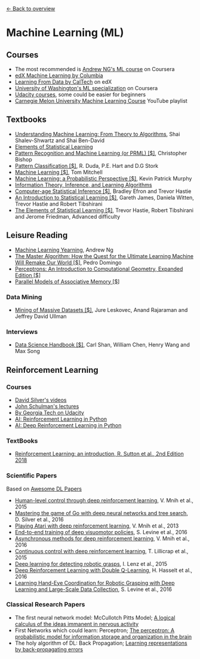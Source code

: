 [← Back to overview](../README.md)

# Machine Learning (ML)

## Courses
* The most recommended is [Andrew NG's ML course](https://www.coursera.org/learn/machine-learning) on Coursera
* [edX Machine Learning by Columbia](https://www.edx.org/course/machine-learning-columbiax-csmm-102x-1)
* [Learning From Data by CalTech](https://www.edx.org/course/learning-data-introductory-machine-caltechx-cs1156x-0) on edX
* [University of Washington's ML specialization](https://www.coursera.org/specializations/machine-learning) on Coursera
* [Udacity courses](https://www.udacity.com/courses/machine-learning), some could be easier for beginners
* [Carnegie Melon University Machine Learning Course](https://www.youtube.com/watch?v=U1xIBLLzP1g&list=PLZSO_6-bSqHQmMKwWVvYwKreGu4b4kMU9) YouTube playlist

## Textbooks
* [Understanding Machine Learning: From Theory to Algorithms](http://www.cs.huji.ac.il/~shais/UnderstandingMachineLearning/), Shai Shalev-Shwartz and Shai Ben-David
* [Elements of Statistical Learning](https://web.stanford.edu/~hastie/ElemStatLearn/)
* [Pattern Recognition and Machine Learning (or PRML) [$]](https://www.amazon.com/s/ref=nb_sb_noss?url=search-alias%3Dstripbooks&field-keywords=pattern+recognition+and+machine+learning), Christopher Bishop
* [Pattern Classification [$]](https://www.amazon.com/Pattern-Classification-Pt-1-Richard-Duda/dp/0471056693/ref=sr_1_1?s=books&ie=UTF8&qid=1470185816&sr=1-1&keywords=duda+and+hart), R. Duda, P.E. Hart and D.G Stork
* [Machine Learning [$]](https://www.amazon.com/Machine-Learning-Tom-M-Mitchell/dp/0070428077/ref=sr_1_1?s=books&ie=UTF8&qid=1470186644&sr=1-1&keywords=machine+learning+tom+mitchell), Tom Mitchell
* [Machine Learning: a Probabilistic Perspective [$]](http://www.cs.ubc.ca/~murphyk/MLbook/), Kevin Patrick Murphy
* [Information Theory, Inference, and Learning Algorithms](http://www.inference.org.uk/itila/book.html)
* [Computer-age Statistical Inference [$]](http://amzn.to/2wnRtQi), Bradley Efron and Trevor Hastie
* [An Introduction to Statistical Learning [$]](http://amzn.to/1HkaNvu), Gareth James, Daniela Witten, Trevor Hastie and Robert Tibshirani
* [The Elements of Statistical Learning [$]](http://amzn.to/1GBbVWR), Trevor Hastie, Robert Tibshirani and Jerome Friedman, Advanced difficulty

## Leisure Reading
* [Machine Learning Yearning](http://www.mlyearning.org/), Andrew Ng
* [The Master Algorithm: How the Quest for the Ultimate Learning Machine Will Remake Our World [$]](https://www.amazon.com/Master-Algorithm-Ultimate-Learning-Machine/dp/0465065708/ref=sr_1_1?s=books&ie=UTF8&qid=1470187436&sr=1-1&keywords=The+master+algorithm), Pedro Domingo
* [Perceptrons: An Introduction to Computational Geometry, Expanded Edition [$]](https://www.amazon.com/Perceptrons-Introduction-Computational-Geometry-Expanded/dp/0262631113/ref=sr_1_4?s=books&ie=UTF8&qid=1470187047&sr=1-4&keywords=marvin+minsky)
* [Parallel Models of Associative Memory [$]](https://www.amazon.com/Parallel-Models-Associative-Memory-Cognitive/dp/0805802703/ref=sr_1_1?s=books&ie=UTF8&qid=1470187212&sr=1-1&keywords=parallel+models+of+associative+memory)

### Data Mining
* [Mining of Massive Datasets [$]](https://www.amazon.com/Mining-Massive-Datasets-Jure-Leskovec/dp/1107077230/ref=sr_1_1?s=books&ie=UTF8&qid=1512005007&sr=1-1&keywords=Mining+of+massive+datasets), Jure Leskovec,‎ Anand Rajaraman and‎ Jeffrey David Ullman

### Interviews
* [Data Science Handbook [$]](https://www.amazon.com/Data-Science-Handbook-Insights-Scientists/dp/0692434879/ref=sr_1_1?s=books&ie=UTF8&qid=1512005133&sr=1-1&keywords=Data+Science+Handbook), Carl Shan,‎ William Chen,‎ Henry Wang and‎ Max Song

## Reinforcement Learning

### Courses
* [David Silver's videos](http://rll.berkeley.edu/deeprlcourse/)
* [John Schulman's lectures](http://joschu.net/)
* [By Georgia Tech on Udacity](https://www.udacity.com/course/reinforcement-learning--ud600)
* [AI: Reinforcement Learning in Python](https://www.udemy.com/artificial-intelligence-reinforcement-learning-in-python/)
* [AI: Deep Reinforcement Learning in Python](https://www.udemy.com/deep-reinforcement-learning-in-python/)

### TextBooks
* [Reinforcement Learning: an introduction, R. Sutton et al., 2nd Edition 2018](http://incompleteideas.net/book/the-book.html)

### Scientific Papers
Based on [Awesome DL Papers](https://github.com/terryum/awesome-deep-learning-papers#reinforcement-learning--robotics)

- [Human-level control through deep reinforcement learning](http://www.davidqiu.com:8888/research/nature14236.pdf), V. Mnih et al., 2015
- [Mastering the game of Go with deep neural networks and tree search](http://www.nature.com/nature/journal/v529/n7587/full/nature16961.html), D. Silver et al., 2016
- [Playing Atari with deep reinforcement learning](http://arxiv.org/pdf/1312.5602.pdf), V. Mnih et al., 2013
- [End-to-end training of deep visuomotor policies](http://www.jmlr.org/papers/volume17/15-522/source/15-522.pdf), S. Levine et al., 2016
- [Asynchronous methods for deep reinforcement learning](http://www.jmlr.org/proceedings/papers/v48/mniha16.pdf), V. Mnih et al., 2016
- [Continuous control with deep reinforcement learning](https://arxiv.org/pdf/1509.02971), T. Lillicrap et al., 2015
- [Deep learning for detecting robotic grasps](http://www.cs.cornell.edu/~asaxena/papers/lenz_lee_saxena_deep_learning_grasping_ijrr2014.pdf), I. Lenz et al., 2015
- [Deep Reinforcement Learning with Double Q-Learning](https://arxiv.org/pdf/1509.06461.pdf), H. Hasselt et al., 2016
- [Learning Hand-Eye Coordination for Robotic Grasping with Deep Learning and Large-Scale Data Collection](https://arxiv.org/pdf/1603.02199), S. Levine et al., 2016

### Classical Research Papers
- The first neural network model: McCullotch Pitts Model; [A logical calculus of the ideas immanent in nervous activity](https://link.springer.com/article/10.1007/bf02478259)
- First Networks which could learn: Perceptron; [The perceptron: A probabilistic model for information storage and organization in the brain](http://psycnet.apa.org/record/1959-09865-001)
- The holy algorithm of DL: Back Propagation; [Learning representations by back-propagating errors](https://www.nature.com/articles/323533a0)
